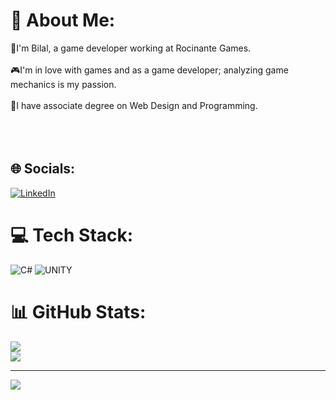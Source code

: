 # 💫 About Me:
👋I'm Bilal, a game developer working at Rocinante Games.<br><br>🎮I'm in love with games and as a game developer; analyzing game mechanics is my passion.<br><br>📘I have associate degree on Web Design and Programming.<br><br><br><br>


## 🌐 Socials:
[![LinkedIn](https://img.shields.io/badge/LinkedIn-%230077B5.svg?logo=linkedin&logoColor=white)](https://linkedin.com/in/bcsenkal) 

# 💻 Tech Stack:
![C#](https://img.shields.io/badge/c%23-%23239120.svg?style=for-the-badge&logo=c-sharp&logoColor=white) ![UNITY](https://img.shields.io/badge/Unity-%2320232a.svg?style=for-the-badge&logo=unity&logoColor=white)
# 📊 GitHub Stats:
![](https://github-readme-stats.vercel.app/api?username=bcsenkal&theme=tokyonight&hide_border=false&include_all_commits=false&count_private=true)<br/>
![](https://github-readme-streak-stats.herokuapp.com/?user=bcsenkal&theme=tokyonight&hide_border=false)<br/>

---
[![](https://visitcount.itsvg.in/api?id=bcsenkal&icon=0&color=1)](https://visitcount.itsvg.in)
